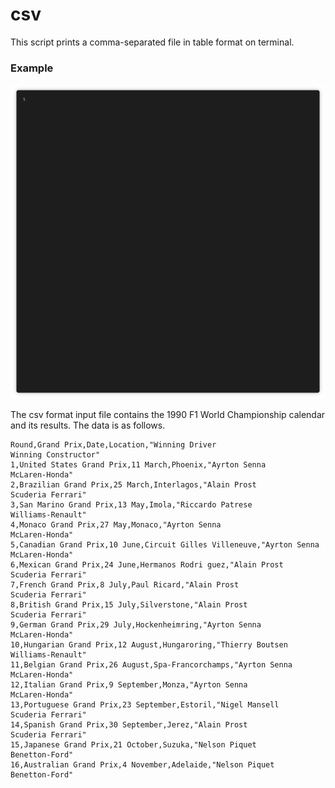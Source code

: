 # csv
This script prints a comma-separated file in table format on terminal.

### Example

![Example1](img/example1.gif)

The csv format input file contains the 1990 F1 World Championship calendar and its results.
The data is as follows.

```csv
Round,Grand Prix,Date,Location,"Winning Driver
Winning Constructor"
1,United States Grand Prix,11 March,Phoenix,"Ayrton Senna
McLaren-Honda"
2,Brazilian Grand Prix,25 March,Interlagos,"Alain Prost
Scuderia Ferrari"
3,San Marino Grand Prix,13 May,Imola,"Riccardo Patrese
Williams-Renault"
4,Monaco Grand Prix,27 May,Monaco,"Ayrton Senna
McLaren-Honda"
5,Canadian Grand Prix,10 June,Circuit Gilles Villeneuve,"Ayrton Senna
McLaren-Honda"
6,Mexican Grand Prix,24 June,Hermanos Rodri guez,"Alain Prost
Scuderia Ferrari"
7,French Grand Prix,8 July,Paul Ricard,"Alain Prost
Scuderia Ferrari"
8,British Grand Prix,15 July,Silverstone,"Alain Prost
Scuderia Ferrari"
9,German Grand Prix,29 July,Hockenheimring,"Ayrton Senna
McLaren-Honda"
10,Hungarian Grand Prix,12 August,Hungaroring,"Thierry Boutsen
Williams-Renault"
11,Belgian Grand Prix,26 August,Spa-Francorchamps,"Ayrton Senna
McLaren-Honda"
12,Italian Grand Prix,9 September,Monza,"Ayrton Senna
McLaren-Honda"
13,Portuguese Grand Prix,23 September,Estoril,"Nigel Mansell
Scuderia Ferrari"
14,Spanish Grand Prix,30 September,Jerez,"Alain Prost
Scuderia Ferrari"
15,Japanese Grand Prix,21 October,Suzuka,"Nelson Piquet
Benetton-Ford"
16,Australian Grand Prix,4 November,Adelaide,"Nelson Piquet
Benetton-Ford"
```

